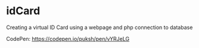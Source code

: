 # idCard
Creating a virtual ID Card using a webpage and php connection to database


CodePen:
https://codepen.io/puksh/pen/vYRJeLG
